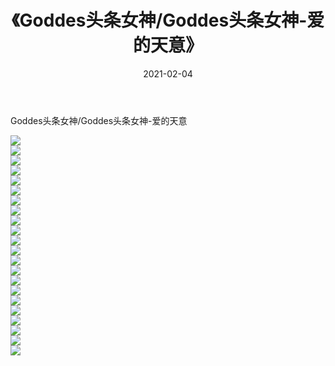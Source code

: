 ﻿---
layout: post
title:  《Goddes头条女神/Goddes头条女神-爱的天意》
date:   2021-02-04
img: http://img.660000.xyz/Sharelink/网络美图/2021/Goddes头条女神/Goddes头条女神-爱的天意/000.jpg
categories: [美女, 清纯, 唯美]
---

Goddes头条女神/Goddes头条女神-爱的天意

 ![](http://img.660000.xyz/Sharelink/网络美图/2021/Goddes头条女神/Goddes头条女神-爱的天意/001.jpg) <br>![](http://img.660000.xyz/Sharelink/网络美图/2021/Goddes头条女神/Goddes头条女神-爱的天意/002.jpg) <br>![](http://img.660000.xyz/Sharelink/网络美图/2021/Goddes头条女神/Goddes头条女神-爱的天意/003.jpg) <br>![](http://img.660000.xyz/Sharelink/网络美图/2021/Goddes头条女神/Goddes头条女神-爱的天意/004.jpg) <br>![](http://img.660000.xyz/Sharelink/网络美图/2021/Goddes头条女神/Goddes头条女神-爱的天意/005.jpg) <br>![](http://img.660000.xyz/Sharelink/网络美图/2021/Goddes头条女神/Goddes头条女神-爱的天意/006.jpg) <br>![](http://img.660000.xyz/Sharelink/网络美图/2021/Goddes头条女神/Goddes头条女神-爱的天意/007.jpg) <br>![](http://img.660000.xyz/Sharelink/网络美图/2021/Goddes头条女神/Goddes头条女神-爱的天意/008.jpg) <br>![](http://img.660000.xyz/Sharelink/网络美图/2021/Goddes头条女神/Goddes头条女神-爱的天意/009.jpg) <br>![](http://img.660000.xyz/Sharelink/网络美图/2021/Goddes头条女神/Goddes头条女神-爱的天意/010.jpg) <br>![](http://img.660000.xyz/Sharelink/网络美图/2021/Goddes头条女神/Goddes头条女神-爱的天意/011.jpg) <br>![](http://img.660000.xyz/Sharelink/网络美图/2021/Goddes头条女神/Goddes头条女神-爱的天意/012.jpg) <br>![](http://img.660000.xyz/Sharelink/网络美图/2021/Goddes头条女神/Goddes头条女神-爱的天意/013.jpg) <br>![](http://img.660000.xyz/Sharelink/网络美图/2021/Goddes头条女神/Goddes头条女神-爱的天意/014.jpg) <br>![](http://img.660000.xyz/Sharelink/网络美图/2021/Goddes头条女神/Goddes头条女神-爱的天意/015.jpg) <br>![](http://img.660000.xyz/Sharelink/网络美图/2021/Goddes头条女神/Goddes头条女神-爱的天意/016.jpg) <br>![](http://img.660000.xyz/Sharelink/网络美图/2021/Goddes头条女神/Goddes头条女神-爱的天意/017.jpg) <br>![](http://img.660000.xyz/Sharelink/网络美图/2021/Goddes头条女神/Goddes头条女神-爱的天意/018.jpg) <br>![](http://img.660000.xyz/Sharelink/网络美图/2021/Goddes头条女神/Goddes头条女神-爱的天意/019.jpg) <br>![](http://img.660000.xyz/Sharelink/网络美图/2021/Goddes头条女神/Goddes头条女神-爱的天意/020.jpg) <br>![](http://img.660000.xyz/Sharelink/网络美图/2021/Goddes头条女神/Goddes头条女神-爱的天意/021.jpg) <br>![](http://img.660000.xyz/Sharelink/网络美图/2021/Goddes头条女神/Goddes头条女神-爱的天意/022.jpg) <br>